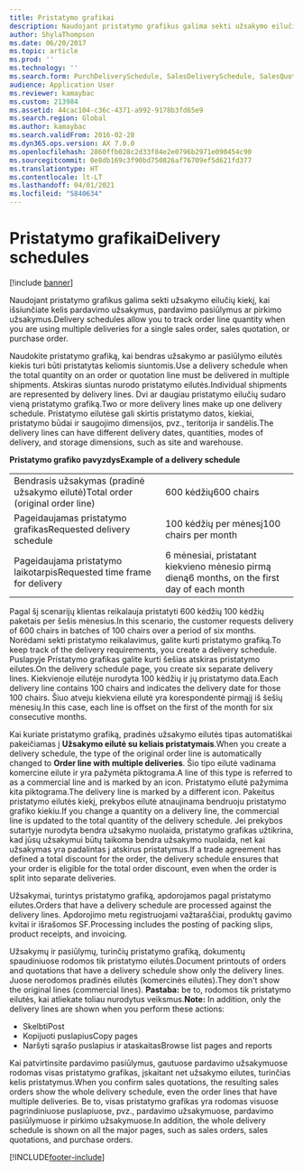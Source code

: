 ```yaml
---
title: Pristatymo grafikai
description: Naudojant pristatymo grafikus galima sekti užsakymo eilučių kiekį, kai išsiunčiate kelis pardavimo užsakymus, pardavimo pasiūlymus ar pirkimo užsakymus.
author: ShylaThompson
ms.date: 06/20/2017
ms.topic: article
ms.prod: ''
ms.technology: ''
ms.search.form: PurchDeliverySchedule, SalesDeliverySchedule, SalesQuotationDeliverySchedule, SalesQuotationDeliverySchedule
audience: Application User
ms.reviewer: kamaybac
ms.custom: 213984
ms.assetid: 44cac104-c36c-4371-a992-9178b3fd65e9
ms.search.region: Global
ms.author: kamaybac
ms.search.validFrom: 2016-02-28
ms.dyn365.ops.version: AX 7.0.0
ms.openlocfilehash: 2860ffb028c2d33f84e2e0796b2971e090454c90
ms.sourcegitcommit: 0e8db169c3f90bd750826af76709ef5d621fd377
ms.translationtype: HT
ms.contentlocale: lt-LT
ms.lasthandoff: 04/01/2021
ms.locfileid: "5840634"
---
```

# <a name="delivery-schedules"></a><span data-ttu-id="8a291-103">Pristatymo grafikai</span><span class="sxs-lookup"><span data-stu-id="8a291-103">Delivery schedules</span></span>

[!include [banner](../includes/banner.md)]

<span data-ttu-id="8a291-104">Naudojant pristatymo grafikus galima sekti užsakymo eilučių kiekį, kai išsiunčiate kelis pardavimo užsakymus, pardavimo pasiūlymus ar pirkimo užsakymus.</span><span class="sxs-lookup"><span data-stu-id="8a291-104">Delivery schedules allow you to track order line quantity when you are using multiple deliveries for a single sales order, sales quotation, or purchase order.</span></span>

<span data-ttu-id="8a291-105">Naudokite pristatymo grafiką, kai bendras užsakymo ar pasiūlymo eilutės kiekis turi būti pristatytas keliomis siuntomis.</span><span class="sxs-lookup"><span data-stu-id="8a291-105">Use a delivery schedule when the total quantity on an order or quotation line must be delivered in multiple shipments.</span></span> <span data-ttu-id="8a291-106">Atskiras siuntas nurodo pristatymo eilutės.</span><span class="sxs-lookup"><span data-stu-id="8a291-106">Individual shipments are represented by delivery lines.</span></span> <span data-ttu-id="8a291-107">Dvi ar daugiau pristatymo eilučių sudaro vieną pristatymo grafiką.</span><span class="sxs-lookup"><span data-stu-id="8a291-107">Two or more delivery lines make up one delivery schedule.</span></span> <span data-ttu-id="8a291-108">Pristatymo eilutėse gali skirtis pristatymo datos, kiekiai, pristatymo būdai ir saugojimo dimensijos, pvz., teritorija ir sandėlis.</span><span class="sxs-lookup"><span data-stu-id="8a291-108">The delivery lines can have different delivery dates, quantities, modes of delivery, and storage dimensions, such as site and warehouse.</span></span>  

<span data-ttu-id="8a291-109">**Pristatymo grafiko pavyzdys**</span><span class="sxs-lookup"><span data-stu-id="8a291-109">**Example of a delivery schedule**</span></span>

|                                   |                                          |
|-----------------------------------|------------------------------------------|
| <span data-ttu-id="8a291-110">Bendrasis užsakymas (pradinė užsakymo eilutė)</span><span class="sxs-lookup"><span data-stu-id="8a291-110">Total order (original order line)</span></span> | <span data-ttu-id="8a291-111">600 kėdžių</span><span class="sxs-lookup"><span data-stu-id="8a291-111">600 chairs</span></span>                               |
| <span data-ttu-id="8a291-112">Pageidaujamas pristatymo grafikas</span><span class="sxs-lookup"><span data-stu-id="8a291-112">Requested delivery schedule</span></span>       | <span data-ttu-id="8a291-113">100 kėdžių per mėnesį</span><span class="sxs-lookup"><span data-stu-id="8a291-113">100 chairs per month</span></span>                     |
| <span data-ttu-id="8a291-114">Pageidaujama pristatymo laikotarpis</span><span class="sxs-lookup"><span data-stu-id="8a291-114">Requested time frame for delivery</span></span> | <span data-ttu-id="8a291-115">6 mėnesiai, pristatant kiekvieno mėnesio pirmą dieną</span><span class="sxs-lookup"><span data-stu-id="8a291-115">6 months, on the first day of each month</span></span> |

<span data-ttu-id="8a291-116">Pagal šį scenarijų klientas reikalauja pristatyti 600 kėdžių 100 kėdžių paketais per šešis mėnesius.</span><span class="sxs-lookup"><span data-stu-id="8a291-116">In this scenario, the customer requests delivery of 600 chairs in batches of 100 chairs over a period of six months.</span></span> <span data-ttu-id="8a291-117">Norėdami sekti pristatymo reikalavimus, galite kurti pristatymo grafiką.</span><span class="sxs-lookup"><span data-stu-id="8a291-117">To keep track of the delivery requirements, you create a delivery schedule.</span></span> <span data-ttu-id="8a291-118">Puslapyje Pristatymo grafikas galite kurti šešias atskiras pristatymo eilutes.</span><span class="sxs-lookup"><span data-stu-id="8a291-118">On the delivery schedule page, you create six separate delivery lines.</span></span> <span data-ttu-id="8a291-119">Kiekvienoje eilutėje nurodyta 100 kėdžių ir jų pristatymo data.</span><span class="sxs-lookup"><span data-stu-id="8a291-119">Each delivery line contains 100 chairs and indicates the delivery date for those 100 chairs.</span></span> <span data-ttu-id="8a291-120">Šiuo atveju kiekviena eilutė yra korespondentė pirmąjį iš šešių mėnesių.</span><span class="sxs-lookup"><span data-stu-id="8a291-120">In this case, each line is offset on the first of the month for six consecutive months.</span></span>  

<span data-ttu-id="8a291-121">Kai kuriate pristatymo grafiką, pradinės užsakymo eilutės tipas automatiškai pakeičiamas į **Užsakymo eilutė su keliais pristatymais**.</span><span class="sxs-lookup"><span data-stu-id="8a291-121">When you create a delivery schedule, the type of the original order line is automatically changed to **Order line with multiple deliveries**.</span></span> <span data-ttu-id="8a291-122">Šio tipo eilutė vadinama komercine eilute ir yra pažymėta piktograma.</span><span class="sxs-lookup"><span data-stu-id="8a291-122">A line of this type is referred to as a commercial line and is marked by an icon.</span></span> <span data-ttu-id="8a291-123">Pristatymo eilutė pažymima kita piktograma.</span><span class="sxs-lookup"><span data-stu-id="8a291-123">The delivery line is marked by a different icon.</span></span> <span data-ttu-id="8a291-124">Pakeitus pristatymo eilutės kiekį, prekybos eilutė atnaujinama bendruoju pristatymo grafiko kiekiu.</span><span class="sxs-lookup"><span data-stu-id="8a291-124">If you change a quantity on a delivery line, the commercial line is updated to the total quantity of the delivery schedule.</span></span> <span data-ttu-id="8a291-125">Jei prekybos sutartyje nurodyta bendra užsakymo nuolaida, pristatymo grafikas užtikrina, kad jūsų užsakymui būtų taikoma bendra užsakymo nuolaida, net kai užsakymas yra padalintas į atskirus pristatymus.</span><span class="sxs-lookup"><span data-stu-id="8a291-125">If a trade agreement has defined a total discount for the order, the delivery schedule ensures that your order is eligible for the total order discount, even when the order is split into separate deliveries.</span></span>  

<span data-ttu-id="8a291-126">Užsakymai, turintys pristatymo grafiką, apdorojamos pagal pristatymo eilutes.</span><span class="sxs-lookup"><span data-stu-id="8a291-126">Orders that have a delivery schedule are processed against the delivery lines.</span></span> <span data-ttu-id="8a291-127">Apdorojimo metu registruojami važtaraščiai, produktų gavimo kvitai ir išrašomos SF.</span><span class="sxs-lookup"><span data-stu-id="8a291-127">Processing includes the posting of packing slips, product receipts, and invoicing.</span></span>  

<span data-ttu-id="8a291-128">Užsakymų ir pasiūlymų, turinčių pristatymo grafiką, dokumentų spaudiniuose rodomos tik pristatymo eilutės.</span><span class="sxs-lookup"><span data-stu-id="8a291-128">Document printouts of orders and quotations that have a delivery schedule show only the delivery lines.</span></span> <span data-ttu-id="8a291-129">Juose nerodomos pradinės eilutės (komercinės eilutės).</span><span class="sxs-lookup"><span data-stu-id="8a291-129">They don't show the original lines (commercial lines).</span></span> <span data-ttu-id="8a291-130">**Pastaba:** be to, rodomos tik pristatymo eilutės, kai atliekate toliau nurodytus veiksmus.</span><span class="sxs-lookup"><span data-stu-id="8a291-130">**Note:** In addition, only the delivery lines are shown when you perform these actions:</span></span>

-   <span data-ttu-id="8a291-131">Skelbti</span><span class="sxs-lookup"><span data-stu-id="8a291-131">Post</span></span>
-   <span data-ttu-id="8a291-132">Kopijuoti puslapius</span><span class="sxs-lookup"><span data-stu-id="8a291-132">Copy pages</span></span>
-   <span data-ttu-id="8a291-133">Naršyti sąrašo puslapius ir ataskaitas</span><span class="sxs-lookup"><span data-stu-id="8a291-133">Browse list pages and reports</span></span>

<span data-ttu-id="8a291-134">Kai patvirtinsite pardavimo pasiūlymus, gautuose pardavimo užsakymuose rodomas visas pristatymo grafikas, įskaitant net užsakymo eilutes, turinčias kelis pristatymus.</span><span class="sxs-lookup"><span data-stu-id="8a291-134">When you confirm sales quotations, the resulting sales orders show the whole delivery schedule, even the order lines that have multiple deliveries.</span></span> <span data-ttu-id="8a291-135">Be to, visas pristatymo grafikas yra rodomas visuose pagrindiniuose puslapiuose, pvz., pardavimo užsakymuose, pardavimo pasiūlymuose ir pirkimo užsakymuose.</span><span class="sxs-lookup"><span data-stu-id="8a291-135">In addition, the whole delivery schedule is shown on all the major pages, such as sales orders, sales quotations, and purchase orders.</span></span>





[!INCLUDE[footer-include](../../includes/footer-banner.md)]